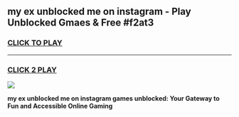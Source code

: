 
## my ex unblocked me on instagram - Play Unblocked Gmaes & Free #f2at3
<h3>
<a href="https://news.freeplayer.one?title=my_ex_unblocked_me_on_instagram&ref=26F">CLICK TO PLAY</a></h3>
<hr>

<h3>
<a href="https://news.freeplayer.one?title=my_ex_unblocked_me_on_instagram&ref=26F">CLICK 2 PLAY</a>
  
</h3>

<a href="https://news.freeplayer.one?title=my_ex_unblocked_me_on_instagram&ref=26F/"><img src="https://clearcache.store/games.png"></a>


**my ex unblocked me on instagram games unblocked: Your Gateway to Fun and Accessible Online Gaming**
